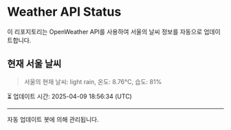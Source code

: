 
# Weather API Status

이 리포지토리는 OpenWeather API를 사용하여 서울의 날씨 정보를 자동으로 업데이트합니다.

## 현재 서울 날씨
> 서울의 현재 날씨: light rain, 온도: 8.76°C, 습도: 81%

⏳ 업데이트 시간: 2025-04-09 18:56:34 (UTC)

---
자동 업데이트 봇에 의해 관리됩니다.
